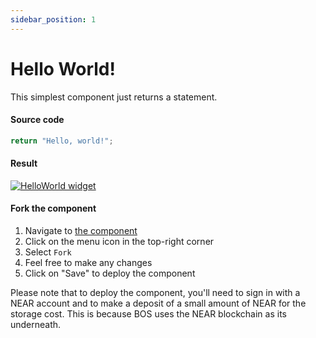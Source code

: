 ```yaml
---
sidebar_position: 1
---
```



# Hello World!

This simplest component just returns a statement.

#### Source code

```jsx
return "Hello, world!";
```

#### Result

[![HelloWorld widget](https://ipfs.near.social/ipfs/bafkreicrvias7qpxsbpi7wyciez6bd7qd3dkqywa3ghnzzxrqxjmqbbwa4)](https://near.social/#/mob.near/widget/HelloWorld)

#### Fork the component

1. Navigate to [the component](https://bos.gg/#/edit/mob.near/widget/HelloWorld)
2. Click on the menu icon in the top-right corner
3. Select `Fork`
4. Feel free to make any changes 
5. Click on "Save" to deploy the component 

Please note that to deploy the component, you'll need to sign in with a NEAR account and to make a deposit of a small amount of NEAR for the storage cost. This is because BOS uses the NEAR blockchain as its underneath.